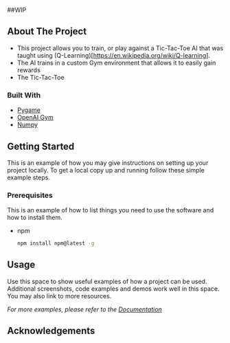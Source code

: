 <!-- ABOUT THE PROJECT -->
##WIP
## About The Project

* This project allows you to train, or play against a Tic-Tac-Toe AI that was taught using (Q-Learning)[https://en.wikipedia.org/wiki/Q-learning]. 
* The AI trains in a custom Gym environment that allows it to easily gain rewards 
* The Tic-Tac-Toe 





### Built With

* [Pygame](https://www.pygame.org/news)
* [OpenAI Gym](https://gym.openai.com/)
* [Numpy](https://numpy.org/)



<!-- GETTING STARTED -->
## Getting Started

This is an example of how you may give instructions on setting up your project locally.
To get a local copy up and running follow these simple example steps.

### Prerequisites

This is an example of how to list things you need to use the software and how to install them.
* npm
  ```sh
  npm install npm@latest -g
  ```

<!-- USAGE EXAMPLES -->
## Usage

Use this space to show useful examples of how a project can be used. Additional screenshots, code examples and demos work well in this space. You may also link to more resources.

_For more examples, please refer to the [Documentation](https://example.com)_





<!-- ACKNOWLEDGEMENTS -->
## Acknowledgements


